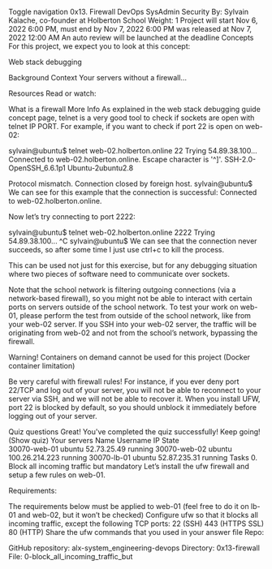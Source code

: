 Toggle navigation
0x13. Firewall
DevOps
SysAdmin
Security
 By: Sylvain Kalache, co-founder at Holberton School
 Weight: 1
 Project will start Nov 6, 2022 6:00 PM, must end by Nov 7, 2022 6:00 PM
 was released at Nov 7, 2022 12:00 AM
 An auto review will be launched at the deadline
Concepts
For this project, we expect you to look at this concept:

Web stack debugging


Background Context
Your servers without a firewall…


Resources
Read or watch:

What is a firewall
More Info
As explained in the web stack debugging guide concept page, telnet is a very good tool to check if sockets are open with telnet IP PORT. For example, if you want to check if port 22 is open on web-02:

sylvain@ubuntu$ telnet web-02.holberton.online 22
Trying 54.89.38.100...
Connected to web-02.holberton.online.
Escape character is '^]'.
SSH-2.0-OpenSSH_6.6.1p1 Ubuntu-2ubuntu2.8

Protocol mismatch.
Connection closed by foreign host.
sylvain@ubuntu$
We can see for this example that the connection is successful: Connected to web-02.holberton.online.

Now let’s try connecting to port 2222:

sylvain@ubuntu$ telnet web-02.holberton.online 2222
Trying 54.89.38.100...
^C
sylvain@ubuntu$
We can see that the connection never succeeds, so after some time I just use ctrl+c to kill the process.

This can be used not just for this exercise, but for any debugging situation where two pieces of software need to communicate over sockets.

Note that the school network is filtering outgoing connections (via a network-based firewall), so you might not be able to interact with certain ports on servers outside of the school network. To test your work on web-01, please perform the test from outside of the school network, like from your web-02 server. If you SSH into your web-02 server, the traffic will be originating from web-02 and not from the school’s network, bypassing the firewall.

Warning!
Containers on demand cannot be used for this project (Docker container limitation)

Be very careful with firewall rules! For instance, if you ever deny port 22/TCP and log out of your server, you will not be able to reconnect to your server via SSH, and we will not be able to recover it. When you install UFW, port 22 is blocked by default, so you should unblock it immediately before logging out of your server.

Quiz questions
Great! You've completed the quiz successfully! Keep going! (Show quiz)
Your servers
Name	Username	IP	State	
30070-web-01	ubuntu	52.73.25.49	running	
30070-web-02	ubuntu	100.26.214.223	running	
30070-lb-01	ubuntu	52.87.235.31	running	
Tasks
0. Block all incoming traffic but
mandatory
Let’s install the ufw firewall and setup a few rules on web-01.

Requirements:

The requirements below must be applied to web-01 (feel free to do it on lb-01 and web-02, but it won’t be checked)
Configure ufw so that it blocks all incoming traffic, except the following TCP ports:
22 (SSH)
443 (HTTPS SSL)
80 (HTTP)
Share the ufw commands that you used in your answer file
Repo:

GitHub repository: alx-system_engineering-devops
Directory: 0x13-firewall
File: 0-block_all_incoming_traffic_but
 

